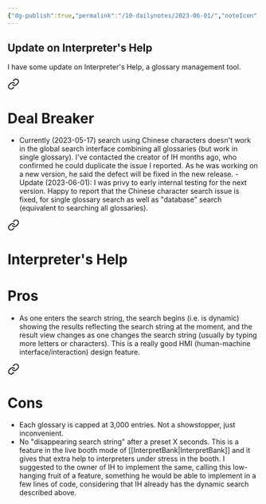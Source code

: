 ```yaml
---
{"dg-publish":true,"permalink":"/10-dailynotes/2023-06-01/","noteIcon":"2"}
---
```


## Update on Interpreter's Help

I have some update on Interpreter's Help, a glossary management tool.


<div class="transclusion internal-embed is-loaded"><a class="markdown-embed-link" href="/interpreter-s-help/#deal-breaker" aria-label="Open link"><svg xmlns="http://www.w3.org/2000/svg" width="24" height="24" viewBox="0 0 24 24" fill="none" stroke="currentColor" stroke-width="2" stroke-linecap="round" stroke-linejoin="round" class="svg-icon lucide-link"><path d="M10 13a5 5 0 0 0 7.54.54l3-3a5 5 0 0 0-7.07-7.07l-1.72 1.71"></path><path d="M14 11a5 5 0 0 0-7.54-.54l-3 3a5 5 0 0 0 7.07 7.07l1.71-1.71"></path></svg></a><div class="markdown-embed">



# Deal Breaker

- Currently (2023-05-17) search using Chinese characters doesn't work in the global search interface combining all glossaries (but work in single glossary). I've contacted the creator of IH months ago, who confirmed he could duplicate the issue I reported. As he was working on a new version, he said the defect will be fixed in the new release. - Update (2023-06-01): I was privy to early internal testing for the next version. Happy to report that the Chinese character search issue is fixed, for single glossary search as well as "database" search (equivalent to searching all glossaries). 


</div></div>



<div class="transclusion internal-embed is-loaded"><a class="markdown-embed-link" href="/interpreter-s-help/#pros" aria-label="Open link"><svg xmlns="http://www.w3.org/2000/svg" width="24" height="24" viewBox="0 0 24 24" fill="none" stroke="currentColor" stroke-width="2" stroke-linecap="round" stroke-linejoin="round" class="svg-icon lucide-link"><path d="M10 13a5 5 0 0 0 7.54.54l3-3a5 5 0 0 0-7.07-7.07l-1.72 1.71"></path><path d="M14 11a5 5 0 0 0-7.54-.54l-3 3a5 5 0 0 0 7.07 7.07l1.71-1.71"></path></svg></a><div class="markdown-embed">

<div class="markdown-embed-title">

# Interpreter's Help

</div>


# Pros
- As one enters the search string, the search begins (i.e. is dynamic) showing the results reflecting the search string at the moment, and the result view changes as one changes the search string (usually by typing more letters or characters). This is a really good HMI (human-machine interface/interaction) design feature.


</div></div>



<div class="transclusion internal-embed is-loaded"><a class="markdown-embed-link" href="/interpreter-s-help/#cons" aria-label="Open link"><svg xmlns="http://www.w3.org/2000/svg" width="24" height="24" viewBox="0 0 24 24" fill="none" stroke="currentColor" stroke-width="2" stroke-linecap="round" stroke-linejoin="round" class="svg-icon lucide-link"><path d="M10 13a5 5 0 0 0 7.54.54l3-3a5 5 0 0 0-7.07-7.07l-1.72 1.71"></path><path d="M14 11a5 5 0 0 0-7.54-.54l-3 3a5 5 0 0 0 7.07 7.07l1.71-1.71"></path></svg></a><div class="markdown-embed">



# Cons
- Each glossary is capped at 3,000 entries. Not a showstopper, just inconvenient.
- No "disappearing search string" after a preset X seconds. This is a feature in the live booth mode of [[InterpretBank\|InterpretBank]] and it gives that extra help to interpreters under stress in the booth. I suggested to the owner of IH to implement the same, calling this low-hanging fruit of a feature, something he would be able to implement in a few lines of code, considering that IH already has the dynamic search described above.


</div></div>

